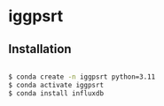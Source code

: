 # iggpsrt

## Installation

```bash

$ conda create -n iggpsrt python=3.11
$ conda activate iggpsrt
$ conda install influxdb
```

